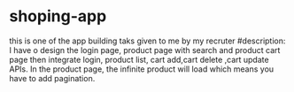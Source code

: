 # shoping-app
this is one of the app building taks given to me by my recruter
#description: 
I have o design the login page, product page with search and product cart page then
integrate login, product list, cart add,cart delete ,cart update APIs. In the product
page, the infinite product will load which means you have to add pagination.
